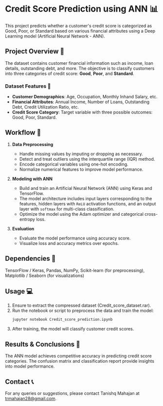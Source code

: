 # Credit Score Prediction using ANN 📊

This project predicts whether a customer's credit score is categorized as Good, Poor, or Standard based on various financial attributes using a Deep Learning model (Artificial Neural Network - ANN).

## Project Overview 📝

The dataset contains customer financial information such as income, loan details, outstanding debt, and more. The objective is to classify customers into three categories of credit score: **Good**, **Poor**, and **Standard**.

### Dataset Features 📁

- **Customer Demographics**: Age, Occupation, Monthly Inhand Salary, etc.
- **Financial Attributes**: Annual Income, Number of Loans, Outstanding Debt, Credit Utilization Ratio, etc.
- **Credit Score Category**: Target variable with three possible outcomes: Good, Poor, Standard.

## Workflow 🚀

1. **Data Preprocessing**
   - Handle missing values by imputing or dropping as necessary.
   - Detect and treat outliers using the interquartile range (IQR) method.
   - Encode categorical variables using one-hot encoding.
   - Normalize numerical features to improve model performance.

2. **Modeling with ANN**
   - Build and train an Artificial Neural Network (ANN) using Keras and TensorFlow.
   - The model architecture includes input layers corresponding to the features, hidden layers with `ReLU` activation functions, and an output layer with `softmax` for multi-class classification.
   - Optimize the model using the Adam optimizer and categorical cross-entropy loss.

3. **Evaluation**
   - Evaluate the model performance using accuracy score.
   - Visualize loss and accuracy metrics over epochs.

## Dependencies 🔧

TensorFlow / Keras,
Pandas, NumPy,
Scikit-learn (for preprocessing),
Matplotlib / Seaborn (for visualizations)

## Usage 💻

1. Ensure to extract the compressed dataset (Credit_score_dataset.rar).
2. Run the notebook or script to preprocess the data and train the model:
    ```bash
    jupyter notebook Credit_score_prediction.ipynb
3. After training, the model will classify customer credit scores.

## Results & Conclusions 🏁

The ANN model achieves competitive accuracy in predicting credit score categories. The confusion matrix and classification report provide insights into model performance.

## Contact 📞

For any queries or suggestions, please contact Tanishq Mahajan at trmahajan28@gmail.com.
